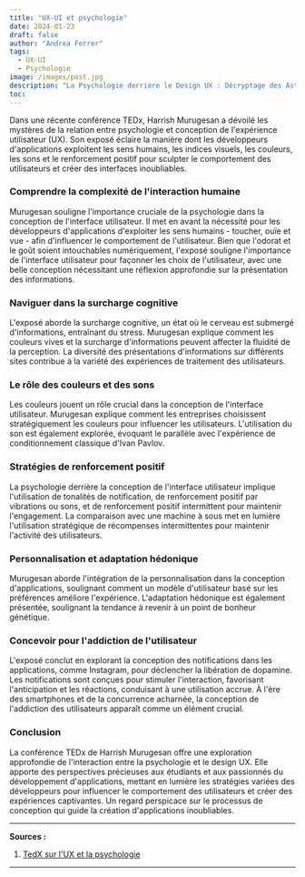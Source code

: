 ```yaml
---
title: "UX-UI et psychologie"
date: 2024-01-23
draft: false
author: "Andrea Ferrer"
tags:
  - UX-UI
  - Psychologie
image: /images/post.jpg
description: "La Psychologie derrière le Design UX : Décryptage des Astuces des Développeurs pour une Expérience Utilisateur Captivante."
toc:
---
```


Dans une récente conférence TEDx, Harrish Murugesan a dévoilé les mystères de la relation entre psychologie et conception de l'expérience utilisateur (UX). Son exposé éclaire la manière dont les développeurs d'applications exploitent les sens humains, les indices visuels, les couleurs, les sons et le renforcement positif pour sculpter le comportement des utilisateurs et créer des interfaces inoubliables.

### Comprendre la complexité de l'interaction humaine

Murugesan souligne l'importance cruciale de la psychologie dans la conception de l'interface utilisateur. Il met en avant la nécessité pour les développeurs d'applications d'exploiter les sens humains - toucher, ouïe et vue - afin d'influencer le comportement de l'utilisateur. Bien que l'odorat et le goût soient intouchables numériquement, l'exposé souligne l'importance de l'interface utilisateur pour façonner les choix de l'utilisateur, avec une belle conception nécessitant une réflexion approfondie sur la présentation des informations.

### Naviguer dans la surcharge cognitive

L'exposé aborde la surcharge cognitive, un état où le cerveau est submergé d'informations, entraînant du stress. Murugesan explique comment les couleurs vives et la surcharge d'informations peuvent affecter la fluidité de la perception. La diversité des présentations d'informations sur différents sites contribue à la variété des expériences de traitement des utilisateurs.

### Le rôle des couleurs et des sons

Les couleurs jouent un rôle crucial dans la conception de l'interface utilisateur. Murugesan explique comment les entreprises choisissent stratégiquement les couleurs pour influencer les utilisateurs. L'utilisation du son est également explorée, évoquant le parallèle avec l'expérience de conditionnement classique d'Ivan Pavlov.

### Stratégies de renforcement positif

La psychologie derrière la conception de l'interface utilisateur implique l'utilisation de tonalités de notification, de renforcement positif par vibrations ou sons, et de renforcement positif intermittent pour maintenir l'engagement. La comparaison avec une machine à sous met en lumière l'utilisation stratégique de récompenses intermittentes pour maintenir l'activité des utilisateurs.

### Personnalisation et adaptation hédonique

Murugesan aborde l'intégration de la personnalisation dans la conception d'applications, soulignant comment un modèle d'utilisateur basé sur les préférences améliore l'expérience. L'adaptation hédonique est également présentée, soulignant la tendance à revenir à un point de bonheur génétique.

### Concevoir pour l'addiction de l'utilisateur

L'exposé conclut en explorant la conception des notifications dans les applications, comme Instagram, pour déclencher la libération de dopamine. Les notifications sont conçues pour stimuler l'interaction, favorisant l'anticipation et les réactions, conduisant à une utilisation accrue. À l'ère des smartphones et de la concurrence acharnée, la conception de l'addiction des utilisateurs apparaît comme un élément crucial.

### Conclusion

La conférence TEDx de Harrish Murugesan offre une exploration approfondie de l'interaction entre la psychologie et le design UX. Elle apporte des perspectives précieuses aux étudiants et aux passionnés du développement d'applications, mettant en lumière les stratégies variées des développeurs pour influencer le comportement des utilisateurs et créer des expériences captivantes. Un regard perspicace sur le processus de conception qui guide la création d'applications inoubliables.

---

**Sources :**

1. [TedX sur l'UX et la psychologie](https://www.youtube.com/watch?v=fdXI9yznzz8&ab_channel=TEDxTalks)

---
